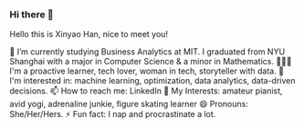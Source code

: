 ### Hi there 👋

<!--
**XinyaoHan/XinyaoHan** is a ✨ _special_ ✨ repository because its `README.md` (this file) appears on your GitHub profile.

Here are some ideas to get you started:

- 🔭 I’m currently working on ...
- 🌱 I’m currently learning ...
- 👯 I’m looking to collaborate on ...
- 🤔 I’m looking for help with ...
- 💬 Ask me about ...
- 📫 How to reach me: ...
- 😄 Pronouns: ...
- ⚡ Fun fact: ...
-->

Hello this is Xinyao Han, nice to meet you!

:school: I’m currently studying Business Analytics at MIT. I graduated from NYU Shanghai with a major in Computer Science & a minor in Mathematics. 
🙋🏻‍♀️ I'm a proactive learner, tech lover, woman in tech, storyteller with data.
🌱 I'm interested in: machine learning, optimization, data analytics, data-driven decisions. 
📫 How to reach me: LinkedIn
💛 My Interests: amateur pianist, avid yogi, adrenaline junkie, figure skating learner
😄 Pronouns: She/Her/Hers.
⚡ Fun fact: I nap and procrastinate a lot.

